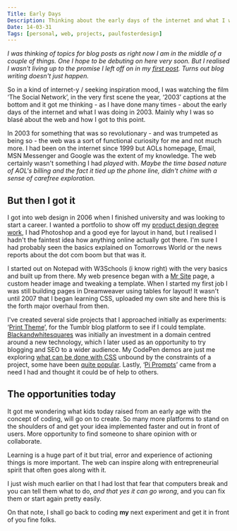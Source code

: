 ```yaml
---
Title: Early Days
Description: Thinking about the early days of the internet and what I was doing in 2003, why I was so blasé about the web and how I got to this point.
Date: 14-03-31 
Tags: [personal, web, projects, paulfosterdesign]
---
```

_I was thinking of topics for blog posts as right now I am in the middle of a couple of things. One I hope to be debuting on here very soon. But I realised I wasn't living up to the promise I left off on in my [first post](/blog/portfolio-redesign/). Turns out blog writing doesn't just happen._

So in a kind of internet-y / seeking inspiration mood, I was watching the film ‘The Social Network’, in the very first scene the year, ‘2003’ captions at the bottom and it got me thinking - as I have done many times - about the early days of the internet and what I was doing in 2003. Mainly why I was so blasé about the web and how I got to this point. 

In 2003 for something that was so revolutionary - and was trumpeted as being so - the web was a sort of functional curiosity for me and not much more. I had been on the internet since 1999 but AOLs homepage, Email, MSN Messenger and Google was the extent of my knowledge. The web certainly wasn't something I had _played_ with. _Maybe the time based nature of AOL's billing and the fact it tied up the phone line, didn't chime with a sense of carefree exploration._

## But then I got it

I got into web design in 2006 when I finished university and was looking to start a career. I wanted a portfolio to show off my [product design degree work](/about/), I had Photoshop and a good eye for layout in hand, but I realised I hadn't the faintest idea how anything online actually got there. I'm sure I had probably seen the basics explained on Tomorrows World or the news reports about the dot com boom but that was it. 

I started out on Notepad with W3Schools (i know right) with the very basics and built up from there. My web presence began with a [Mr Site](//uk.mrsite.com/) page, a custom header image and tweaking a template. When I started my first job I was still building pages in Dreamweaver using tables for layout! It wasn't until 2007 that I began learning CSS, uploaded my own site and here this is the forth major overhaul from then.

I've created several side projects that I approached initially as experiments: ‘[Print Theme](/work/print-theme/)’, for the Tumblr blog platform to see if I could template. [Blackandwhitesquares](/work/blackandwhitesquares/) was initially an investment in a domain centred around a new technology, which I later used as an opportunity to try blogging and SEO to a wider audience. My CodePen demos are just me exploring [what can be done with CSS](/blog/hop-over-navigation/) unbound by the constraints of a project, some have been [quite popular](/blog/excerpt-peek/). Lastly, ‘[Pi Prompts](/blog/pi-prompts/)’ came from a need I had and thought it could be of help to others.

## The opportunities today

It got me wondering what kids today raised from an early age with the concept of coding, will go on to create. So many more platforms to stand on the shoulders of and get your idea implemented faster and out in front of users. More opportunity to find someone to share opinion with or collaborate. 

Learning is a huge part of it but trial, error and experience of actioning things is more important. The web can inspire along with entrepreneurial spirit that often goes along with it.

I just wish much earlier on that I had lost that fear that computers break and you can tell them what to do, _and that yes it can go wrong_, and you can fix them or start again pretty easily.

On that note, I shall go back to coding **my** next experiment and get it in front of you fine folks.